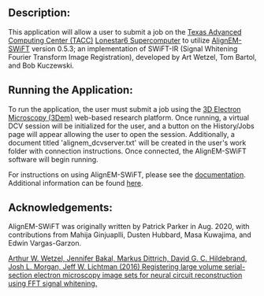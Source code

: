 Description:
-----------------------

This application will allow a user to submit a job on the [Texas Advanced Computing Center (TACC)](https://www.tacc.utexas.edu/) [Lonestar6 Supercomputer](https://www.tacc.utexas.edu/systems/lonestar6) to utilize [AlignEM-SWiFT](https://github.com/mcellteam/swift-ir) version 0.5.3; an implementation of SWiFT-IR (Signal Whitening Fourier Transform Image Registration), developed by Art Wetzel, Tom Bartol, and Bob Kuczewski.

Running the Application:
-----------------------
To run the application, the user must submit a job using the [3D Electron Microscopy (3Dem)](https://3dem.org/) web-based research platform. Once running, a virtual DCV session will be initialized for the user, and a button on the History/Jobs page will appear allowing the user to open the session. Additionally, a document titled 'alignem_dcvserver.txt' will be created in the user's work folder with connection instructions. Once connected, the AlignEM-SWiFT software will begin running.

For instructions on using AlignEM-SWiFT, please see the [documentation](https://github.com/mcellteam/swift-ir/blob/development_ng/docs/tacc/README.md). Additional information can be found [here](https://wikis.utexas.edu/display/khlab/tSEM+image+alignment+using+AlignEM-SWiFT).

 Acknowledgements:
---------------------

AlignEM-SWiFT was originally written by Patrick Parker in Aug. 2020, with contributions from Mahija Ginjuaplli, Dusten Hubbard, Masa Kuwajima, and Edwin Vargas-Garzon.

[Arthur W. Wetzel, Jennifer Bakal, Markus Dittrich, David G. C. Hildebrand, Josh L. Morgan, Jeff W. Lichtman (2016) Registering large volume serial-section electron microscopy image sets for neural circuit reconstruction using FFT signal whitening.](https://arxiv.org/abs/1612.04787)